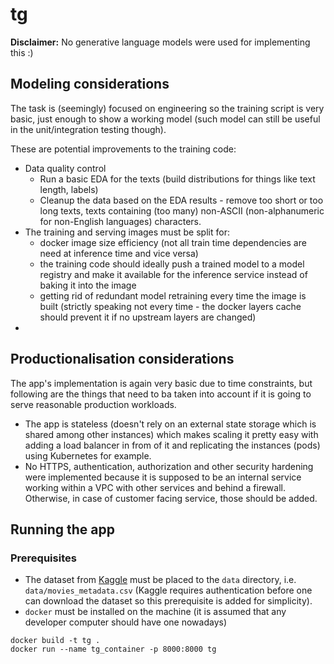# tg

**Disclaimer:** No generative language models were used for implementing this :)

## Modeling considerations

The task is (seemingly) focused on engineering so the training script is very basic, just enough to show a working model (such model can still be useful in the unit/integration testing though).

These are potential improvements to the training code:

- Data quality control
  - Run a basic EDA for the texts (build distributions for things like text length, labels)
  - Cleanup the data based on the EDA results - remove too short or too long texts, texts containing (too many) non-ASCII (non-alphanumeric for non-English languages) characters.
- The training and serving images must be split for:
  - docker image size efficiency (not all train time dependencies are need at inference time and vice versa)
  - the training code should ideally push a trained model to a model registry and make it available for the inference service instead of baking it into the image
  - getting rid of redundant model retraining every time the image is built (strictly speaking not every time - the docker layers cache should prevent it if no upstream layers are changed)
- 

## Productionalisation considerations

The app's implementation is again very basic due to time constraints, but following are the things that need to ba taken into account if it is going to serve reasonable production workloads. 

- The app is stateless (doesn't rely on an external state storage which is shared among other instances) which makes scaling it pretty easy with adding a load balancer in from of it and replicating the instances (pods) using Kubernetes for example.
- No HTTPS, authentication, authorization and other security hardening were implemented because it is supposed to be an internal service working within a VPC with other services and behind a firewall. Otherwise, in case of customer facing service, those should be added.

## Running the app

### Prerequisites

- The dataset from [Kaggle](https://www.kaggle.com/datasets/rounakbanik/the-movies-dataset?select=movies_metadata.csv) must be placed to the `data` directory, i.e. `data/movies_metadata.csv` (Kaggle requires authentication before one can download the dataset so this prerequisite is added for simplicity).
- `docker` must be installed on the machine (it is assumed that any developer computer should have one nowadays)



```shell
docker build -t tg .
docker run --name tg_container -p 8000:8000 tg
```